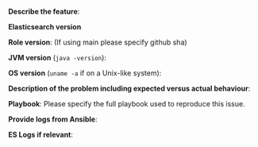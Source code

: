 <!--

** Please read the guidelines below. **

Issues that do not follow these guidelines are likely to be closed.

1.  GitHub is reserved for bug reports and feature requests. The best place to
    ask a general question is at the Elastic [forums](https://discuss.elastic.co).
    GitHub is not the place for general questions.

2.  Is this bug report or feature request for a supported OS? If not, it
    is likely to be closed.  See https://www.elastic.co/support/matrix#show_os

3.  Please fill out EITHER the feature request block or the bug report block
    below, and delete the other block.

-->

<!-- Feature request -->

**Describe the feature**:

<!-- Bug report -->

**Elasticsearch version**

**Role version**:  (If using main please specify github sha)

**JVM version** (`java -version`):

**OS version** (`uname -a` if on a Unix-like system):

**Description of the problem including expected versus actual behaviour**:

**Playbook**:
Please specify the full playbook used to reproduce this issue.

**Provide logs from Ansible**:

**ES Logs if relevant**:
